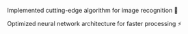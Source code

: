 Implemented cutting-edge algorithm for image recognition 📸

Optimized neural network architecture for faster processing ⚡️

